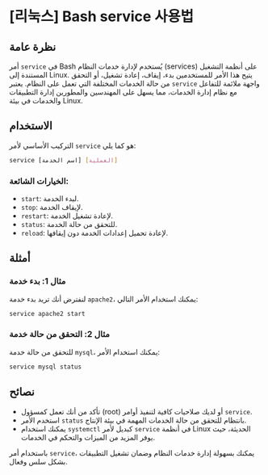 # [리눅스] Bash service 사용법

## نظرة عامة
أمر `service` في Bash يُستخدم لإدارة خدمات النظام (services) على أنظمة التشغيل المستندة إلى Linux. يتيح هذا الأمر للمستخدمين بدء، إيقاف، إعادة تشغيل، أو التحقق من حالة الخدمات المختلفة التي تعمل على النظام. يعتبر `service` واجهة ملائمة للتفاعل مع نظام إدارة الخدمات، مما يسهل على المهندسين والمطورين إدارة التطبيقات والخدمات في بيئة Linux.

## الاستخدام
التركيب الأساسي لأمر `service` هو كما يلي:

```bash
service [اسم الخدمة] [العملية]
```

### الخيارات الشائعة:
- `start`: لبدء الخدمة.
- `stop`: لإيقاف الخدمة.
- `restart`: لإعادة تشغيل الخدمة.
- `status`: للتحقق من حالة الخدمة.
- `reload`: لإعادة تحميل إعدادات الخدمة دون إيقافها.

## أمثلة
### مثال 1: بدء خدمة
لنفترض أنك تريد بدء خدمة `apache2`، يمكنك استخدام الأمر التالي:

```bash
service apache2 start
```

### مثال 2: التحقق من حالة خدمة
للتحقق من حالة خدمة `mysql`، يمكنك استخدام الأمر:

```bash
service mysql status
```

## نصائح
- تأكد من أنك تعمل كمسؤول (root) أو لديك صلاحيات كافية لتنفيذ أوامر `service`.
- استخدم الأمر `status` بانتظام للتحقق من حالة الخدمات المهمة في بيئة الإنتاج.
- يمكنك استخدام `systemctl` كبديل لأمر `service` في أنظمة Linux الحديثة، حيث يوفر المزيد من الميزات والتحكم في الخدمات.

باستخدام أمر `service`، يمكنك بسهولة إدارة خدمات النظام وضمان تشغيل التطبيقات بشكل سلس وفعال.